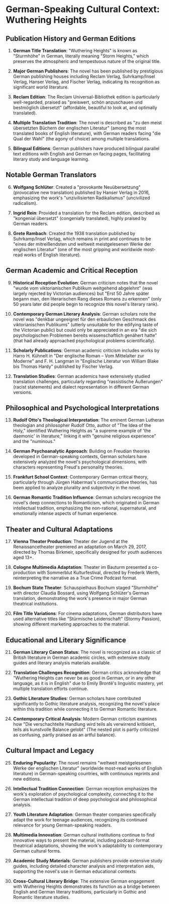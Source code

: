 # German-Speaking Cultural Context: Wuthering Heights

## Publication History and German Editions

1. **German Title Translation**: "Wuthering Heights" is known as "Sturmhöhe" in German, literally meaning "Storm Heights," which preserves the atmospheric and tempestuous nature of the original title.

2. **Major German Publishers**: The novel has been published by prestigious German publishing houses including Reclam Verlag, Suhrkamp/Insel Verlag, Hanser Verlag, and Fischer Verlag, indicating its recognition as significant world literature.

3. **Reclam Edition**: The Reclam Universal-Bibliothek edition is particularly well-regarded, praised as "preiswert, schön anzuschauen und bestmöglich übersetzt" (affordable, beautiful to look at, and optimally translated).

4. **Multiple Translation Tradition**: The novel is described as "zu den meist übersetzten Büchern der englischen Literatur" (among the most translated books of English literature), with German readers facing "die Qual der Wahl" (the agony of choice) among multiple translations.

5. **Bilingual Editions**: German publishers have produced bilingual parallel text editions with English and German on facing pages, facilitating literary study and language learning.

## Notable German Translators

6. **Wolfgang Schlüter**: Created a "provokante Neuübersetzung" (provocative new translation) published by Hanser Verlag in 2016, emphasizing the work's "unzivilisierten Radikalismus" (uncivilized radicalism).

7. **Ingrid Rein**: Provided a translation for the Reclam edition, described as "kongenial übersetzt" (congenially translated), highly praised by German readers.

8. **Grete Rambach**: Created the 1938 translation published by Suhrkamp/Insel Verlag, which remains in print and continues to be "eines der mitreißendsten und weltweit meistgelesenen Werke der englischen Literatur" (one of the most gripping and worldwide most-read works of English literature).

## German Academic and Critical Reception

9. **Historical Reception Evolution**: German criticism notes that the novel "wurde vom viktorianischen Publikum weitgehend abgelehnt" (was largely rejected by Victorian audiences) but "Erst 50 Jahre später begann man, den literarischen Rang dieses Romans zu erkennen" (only 50 years later did people begin to recognize this novel's literary rank).

10. **Contemporary German Literary Analysis**: German scholars note the novel was "denkbar ungeeignet für den erbaulichen Geschmack des viktorianischen Publikums" (utterly unsuitable for the edifying taste of the Victorian public) but could only be appreciated in an era "die sich psychologischen Problemen bereits wissenschaftlich genähert hatte" (that had already approached psychological problems scientifically).

11. **Scholarly Publications**: German academic criticism includes works by Harro H. Kühnelt in "Der englische Roman – Vom Mittelalter zur Moderne" and F. H. Langman in "Englische Literatur von William Blake bis Thomas Hardy" published by Fischer Verlag.

12. **Translation Studies**: German academics have extensively studied translation challenges, particularly regarding "rassistische Äußerungen" (racist statements) and dialect representation in different German versions.

## Philosophical and Psychological Interpretations

13. **Rudolf Otto's Theological Interpretation**: The eminent German Lutheran theologian and philosopher Rudolf Otto, author of "The Idea of the Holy," identified Wuthering Heights as "a supreme example of 'the daemonic' in literature," linking it with "genuine religious experience" and the "numinous."

14. **German Psychoanalytic Approach**: Building on Freudian theories developed in German-speaking contexts, German scholars have extensively analyzed the novel's psychological dimensions, with characters representing Freud's personality theories.

15. **Frankfurt School Context**: Contemporary German critical theory, particularly through Jürgen Habermas's communicative theories, has been applied to analyze plurality and subjectivity in the novel.

16. **German Romantic Tradition Influence**: German scholars recognize the novel's deep connections to Romanticism, which originated in German intellectual tradition, emphasizing the non-rational, supernatural, and emotionally intense aspects of human experience.

## Theater and Cultural Adaptations

17. **Vienna Theater Production**: Theater der Jugend at the Renaissancetheater premiered an adaptation on March 29, 2017, directed by Thomas Birkmeir, specifically designed for youth audiences aged 13+.

18. **Cologne Multimedia Adaptation**: Theater im Bauturm presented a co-production with Sommerblut Kulturfestival, directed by Frederik Werth, reinterpreting the narrative as a True Crime Podcast format.

19. **Bochum State Theater**: Schauspielhaus Bochum staged "Sturmhöhe" with director Claudia Bossard, using Wolfgang Schlüter's German translation, demonstrating the work's presence in major German theatrical institutions.

20. **Film Title Variations**: For cinema adaptations, German distributors have used alternative titles like "Stürmische Leidenschaft" (Stormy Passion), showing different marketing approaches to the material.

## Educational and Literary Significance

21. **German Literary Canon Status**: The novel is recognized as a classic of British literature in German academic circles, with extensive study guides and literary analysis materials available.

22. **Translation Challenges Recognition**: German critics acknowledge that "Wuthering Heights can never be as good in German, or in any other language, as it is in English" due to Emily Brontë's linguistic mastery, yet multiple translation efforts continue.

23. **Gothic Literature Studies**: German scholars have contributed significantly to Gothic literature analysis, recognizing the novel's place within this tradition while connecting it to German Romantic literature.

24. **Contemporary Critical Analysis**: Modern German criticism examines how "Die verschachtelte Handlung wird teils als verwirrend kritisiert, teils als kunstvolle Balance gelobt" (The nested plot is partly criticized as confusing, partly praised as an artful balance).

## Cultural Impact and Legacy

25. **Enduring Popularity**: The novel remains "weltweit meistgelesenen Werke der englischen Literatur" (worldwide most-read works of English literature) in German-speaking countries, with continuous reprints and new editions.

26. **Intellectual Tradition Connection**: German reception emphasizes the work's exploration of psychological complexity, connecting it to the German intellectual tradition of deep psychological and philosophical analysis.

27. **Youth Literature Adaptation**: German theater companies specifically adapt the work for teenage audiences, recognizing its continued relevance for young German-speaking readers.

28. **Multimedia Innovation**: German cultural institutions continue to find innovative ways to present the material, including podcast-format theatrical adaptations, showing the work's adaptability to contemporary German cultural forms.

29. **Academic Study Materials**: German publishers provide extensive study guides, including detailed character analysis and interpretation aids, supporting the novel's use in German educational contexts.

30. **Cross-Cultural Literary Bridge**: The extensive German engagement with Wuthering Heights demonstrates its function as a bridge between English and German literary traditions, particularly in Gothic and Romantic literature studies.